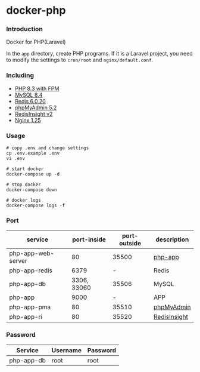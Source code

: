 # docker-php

### Introduction
Docker for PHP(Laravel)

In the `app` directory, create PHP programs. If it is a Laravel project, you need to modify the settings to `cron/root` and `nginx/default.conf`.

### Including
 - [PHP 8.3 with FPM](https://hub.docker.com/_/php)
 - [MySQL 8.4](https://hub.docker.com/_/mysql)
 - [Redis 6.0.20](https://hub.docker.com/_/redis)
 - [phpMyAdmin 5.2](https://hub.docker.com/r/phpmyadmin/phpmyadmin)
 - [RedisInsight v2](https://hub.docker.com/r/redislabs/redisinsight)
 - [Nginx 1.25](https://hub.docker.com/_/nginx)

### Usage

```shell
# copy .env and change settings
cp .env.example .env
vi .env

# start docker
docker-compose up -d

# stop docker
docker-compose down

# docker logs
docker-compose logs -f
```

### Port
| service  | port-inside | port-outside  | description |
|---|---|---|---|
| php-app-web-server  | 80 | 35500 | [php-app](http://localhost:35500) |
| php-app-redis | 6379 | - | Redis |
| php-app-db | 3306, 33060 | 35506 | MySQL |
| php-app | 9000 | - | APP |
| php-app-pma | 80 | 35510 | [phpMyAdmin](http://localhost:35510) |
| php-app-ri | 80 | 35520 | [RedisInsight](http://localhost:35520) |

### Password
| Service  | Username | Password  |
|---|---|---|
| php-app-db | root | root |
